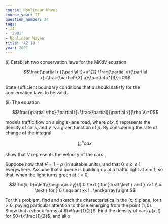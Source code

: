 ```yaml
---
course: Nonlinear Waves
course_year: II
question_number: 34
tags:
- II
- '2001'
- Nonlinear Waves
title: 'A2.18 '
year: 2001
---
```



(i) Establish two conservation laws for the $\mathrm{MKdV}$ equation

$$\frac{\partial u}{\partial t}+u^{2} \frac{\partial u}{\partial x}+\frac{\partial^{3} u}{\partial x^{3}}=0$$

State sufficient boundary conditions that $u$ should satisfy for the conservation laws to be valid.

(ii) The equation

$$\frac{\partial \rho}{\partial t}+\frac{\partial}{\partial x}(\rho V)=0$$

models traffic flow on a single-lane road, where $\rho(x, t)$ represents the density of cars, and $V$ is a given function of $\rho$. By considering the rate of change of the integral

$$\int_{a}^{b} \rho d x,$$

show that $V$ represents the velocity of the cars.

Suppose now that $V=1-\rho$ (in suitable units), and that $0 \leqslant \rho \leqslant 1$ everywhere. Assume that a queue is building up at a traffic light at $x=1$, so that, when the light turns green at $t=0$,

$$\rho(x, 0)=\left\{\begin{array}{l}
0 \text { for } x<0 \text { and } x>1 \\
x \text { for } 0 \leqslant x<1 .
\end{array}\right.$$

For this problem, find and sketch the characteristics in the $(x, t)$ plane, for $t>0$, paying particular attention to those emerging from the point $(1,0)$. Show that a shock forms at $t=\frac{1}{2}$. Find the density of cars $\rho(x, t)$ for $0<t<\frac{1}{2}$, and all $x$.